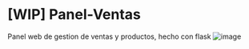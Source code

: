 # [WIP] Panel-Ventas
Panel web de gestion de ventas y productos, hecho con flask
![image](https://user-images.githubusercontent.com/25410859/134098292-ad547c80-1989-4beb-b894-e541e507468c.png)
